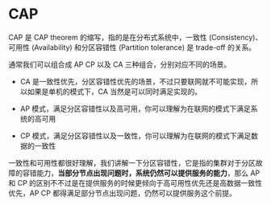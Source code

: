# CAP
CAP 是 CAP theorem 的缩写，指的是在分布式系统中，一致性 (Consistency)、可用性 (Availability) 和分区容错性 (Partition tolerance) 是 trade-off 的关系。

通常我们可以组合成 AP CP 以及 CA 三种组合，分别对应不同的场景。

- CA 是一致性优先，分区容错性优先的场景，不过只要联网就不可能实现，所以如果是单机的模式下，CA 当然是可以同时满足实现的。

- AP 模式，满足分区容错性以及高可用，你可以理解为在联网的模式下满足系统的高可用

- CP 模式，满足分区容错性以及一致性，你可以理解为在联网的模式下满足数据的一致性

一致性和可用性都很好理解，我们讲解一下分区容错性，它是指的集群对于分区故障的容错能力，**当部分节点出现问题时，系统仍然可以提供服务的能力**，那么 AP 和 CP 的区别不不过是在提供服务的时候更倾向于高可用性优先还是高数据一致性优先，AP CP 都得满足部分节点出现问题，仍然可以提供服务这个前提。